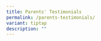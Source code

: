```yaml
---
title: Parents' Testimonials
permalink: /parents-testimonials/
variant: tiptap
description: ""
---
```

<p></p>